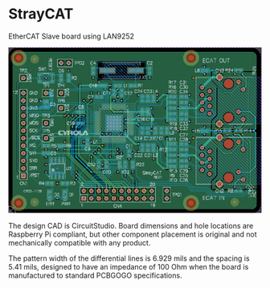 # StrayCAT
 EtherCAT Slave board using LAN9252

![Image](img/StrayCAT_PCB.png)

The design CAD is CircuitStudio. Board dimensions and hole locations are Raspberry Pi compliant, but other component placement is original and not mechanically compatible with any product.

The pattern width of the differential lines is 6.929 mils and the spacing is 5.41 mils, designed to have an impedance of 100 Ohm when the board is manufactured to standard PCBGOGO specifications.